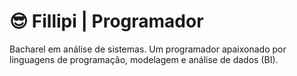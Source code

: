 # :sunglasses: Fillipi | Programador
Bacharel em análise de sistemas.
Um programador apaixonado por linguagens de programação, modelagem e análise de dados (BI).
